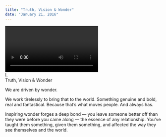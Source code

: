 ```yaml
---
title: "Truth, Vision & Wonder"
date: "January 21, 2016"
---
```

<video>
</video>
<div class="contained">
  <div class="chapter-header">
    <div class="chapter-number">I.</div>
    <div class="chapter-name">Truth, Vision &amp; Wonder</div>
  </div>
  <div class="chapter-copy display-serif">
    <p>We are driven by wonder.</p>
    <p>We work tirelessly to bring that to the world. Something genuine and bold, real and fantastical. Because that’s what moves people. And always has.</p>
    <p>Inspiring wonder forges a deep bond &mdash; you leave someone better off than they were before you came along &mdash; the essence of any relationship. You’ve taught them something, given them something, and affected the way they see themselves and the world.</p>
  </div>
</div>
